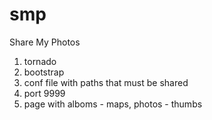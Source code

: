 smp
===

Share My Photos

1. tornado
2. bootstrap
3. conf file with paths that must be shared
4. port 9999
5. page with alboms - maps, photos - thumbs

